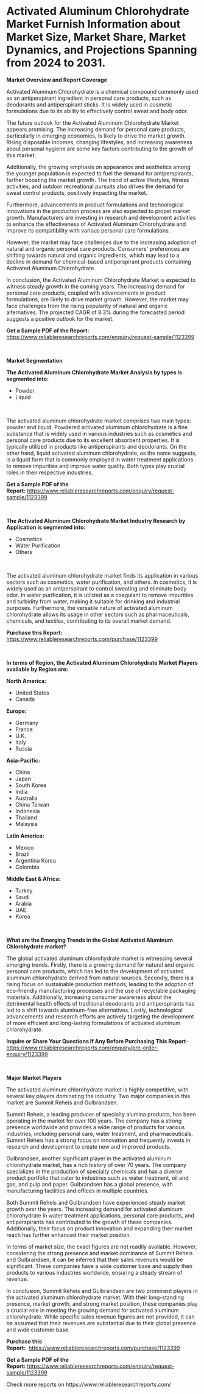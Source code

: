<p><h1>Activated Aluminum Chlorohydrate Market Furnish Information about Market Size, Market Share, Market Dynamics, and Projections Spanning from 2024 to 2031.</h1></p><p><strong>Market Overview and Report Coverage</strong></p>
<p><p>Activated Aluminum Chlorohydrate is a chemical compound commonly used as an antiperspirant ingredient in personal care products, such as deodorants and antiperspirant sticks. It is widely used in cosmetic formulations due to its ability to effectively control sweat and body odor.</p><p>The future outlook for the Activated Aluminum Chlorohydrate Market appears promising. The increasing demand for personal care products, particularly in emerging economies, is likely to drive the market growth. Rising disposable incomes, changing lifestyles, and increasing awareness about personal hygiene are some key factors contributing to the growth of this market.</p><p>Additionally, the growing emphasis on appearance and aesthetics among the younger population is expected to fuel the demand for antiperspirants, further boosting the market growth. The trend of active lifestyles, fitness activities, and outdoor recreational pursuits also drives the demand for sweat control products, positively impacting the market.</p><p>Furthermore, advancements in product formulations and technological innovations in the production process are also expected to propel market growth. Manufacturers are investing in research and development activities to enhance the effectiveness of Activated Aluminum Chlorohydrate and improve its compatibility with various personal care formulations.</p><p>However, the market may face challenges due to the increasing adoption of natural and organic personal care products. Consumers' preferences are shifting towards natural and organic ingredients, which may lead to a decline in demand for chemical-based antiperspirant products containing Activated Aluminum Chlorohydrate.</p><p>In conclusion, the Activated Aluminum Chlorohydrate Market is expected to witness steady growth in the coming years. The increasing demand for personal care products, coupled with advancements in product formulations, are likely to drive market growth. However, the market may face challenges from the rising popularity of natural and organic alternatives. The projected CAGR of 8.3% during the forecasted period suggests a positive outlook for the market.</p></p>
<p><strong>Get a Sample PDF of the Report:</strong> <a href="https://www.reliableresearchreports.com/enquiry/request-sample/1123399">https://www.reliableresearchreports.com/enquiry/request-sample/1123399</a></p>
<p>&nbsp;</p>
<p><strong>Market Segmentation</strong></p>
<p><strong>The Activated Aluminum Chlorohydrate Market Analysis by types is segmented into:</strong></p>
<p><ul><li>Powder</li><li>Liquid</li></ul></p>
<p>&nbsp;</p>
<p><p>The activated aluminum chlorohydrate market comprises two main types: powder and liquid. Powdered activated aluminum chlorohydrate is a fine substance that is widely used in various industries such as cosmetics and personal care products due to its excellent absorbent properties. It is typically utilized in products like antiperspirants and deodorants. On the other hand, liquid activated aluminum chlorohydrate, as the name suggests, is a liquid form that is commonly employed in water treatment applications to remove impurities and improve water quality. Both types play crucial roles in their respective industries.</p></p>
<p><strong>Get a Sample PDF of the Report:</strong>&nbsp;<a href="https://www.reliableresearchreports.com/enquiry/request-sample/1123399">https://www.reliableresearchreports.com/enquiry/request-sample/1123399</a></p>
<p>&nbsp;</p>
<p><strong>The Activated Aluminum Chlorohydrate Market Industry Research by Application is segmented into:</strong></p>
<p><ul><li>Cosmetics</li><li>Water Purification</li><li>Others</li></ul></p>
<p>&nbsp;</p>
<p><p>The activated aluminum chlorohydrate market finds its application in various sectors such as cosmetics, water purification, and others. In cosmetics, it is widely used as an antiperspirant to control sweating and eliminate body odor. In water purification, it is utilized as a coagulant to remove impurities and turbidity from water, making it suitable for drinking and industrial purposes. Furthermore, the versatile nature of activated aluminum chlorohydrate allows its usage in other sectors such as pharmaceuticals, chemicals, and textiles, contributing to its overall market demand.</p></p>
<p><strong>Purchase this Report:</strong>&nbsp; <a href="https://www.reliableresearchreports.com/purchase/1123399">https://www.reliableresearchreports.com/purchase/1123399</a></p>
<p>&nbsp;</p>
<p><strong>In terms of Region, the Activated Aluminum Chlorohydrate Market Players available by Region are:</strong></p>
<p>
    <p> <strong> North America: </strong>
        <ul>
            <li>United States</li>
            <li>Canada</li>
        </ul>
        </p> 
    <p> <strong> Europe: </strong>
        <ul>
            <li>Germany</li>
            <li>France</li>
            <li>U.K.</li>
            <li>Italy</li>
            <li>Russia</li>
        </ul>
        </p> 
    <p> <strong> Asia-Pacific: </strong>
        <ul>
            <li>China</li>
            <li>Japan</li>
            <li>South Korea</li>
            <li>India</li>
            <li>Australia</li>
            <li>China Taiwan</li>
            <li>Indonesia</li>
            <li>Thailand</li>
            <li>Malaysia</li>
        </ul>
        </p> 
    <p> <strong> Latin America: </strong>
        <ul>
            <li>Mexico</li>
            <li>Brazil</li>
            <li>Argentina Korea</li>
            <li>Colombia</li>
        </ul>
        </p> 
    <p> <strong> Middle East & Africa: </strong>
        <ul>
            <li>Turkey</li>
            <li>Saudi</li>
            <li>Arabia</li>
            <li>UAE</li>
            <li>Korea</li>
        </ul>
    </p>
    </p>
<p>&nbsp;</p>
<p><strong>What are the Emerging Trends in the Global Activated Aluminum Chlorohydrate market?</strong></p>
<p><p>The global activated aluminum chlorohydrate market is witnessing several emerging trends. Firstly, there is a growing demand for natural and organic personal care products, which has led to the development of activated aluminum chlorohydrate derived from natural sources. Secondly, there is a rising focus on sustainable production methods, leading to the adoption of eco-friendly manufacturing processes and the use of recyclable packaging materials. Additionally, increasing consumer awareness about the detrimental health effects of traditional deodorants and antiperspirants has led to a shift towards aluminum-free alternatives. Lastly, technological advancements and research efforts are actively targeting the development of more efficient and long-lasting formulations of activated aluminum chlorohydrate.</p></p>
<p><strong>Inquire or Share Your Questions If Any Before Purchasing This Report</strong>- <a href="https://www.reliableresearchreports.com/enquiry/pre-order-enquiry/1123399">https://www.reliableresearchreports.com/enquiry/pre-order-enquiry/1123399</a></p>
<p>&nbsp;</p>
<p><strong>Major Market Players</strong></p>
<p><p>The activated aluminum chlorohydrate market is highly competitive, with several key players dominating the industry. Two major companies in this market are Summit Reheis and Gulbrandsen.</p><p>Summit Reheis, a leading producer of specialty alumina products, has been operating in the market for over 100 years. The company has a strong presence worldwide and provides a wide range of products for various industries, including personal care, water treatment, and pharmaceuticals. Summit Reheis has a strong focus on innovation and frequently invests in research and development to create new and improved products.</p><p>Gulbrandsen, another significant player in the activated aluminum chlorohydrate market, has a rich history of over 70 years. The company specializes in the production of specialty chemicals and has a diverse product portfolio that cater to industries such as water treatment, oil and gas, and pulp and paper. Gulbrandsen has a global presence, with manufacturing facilities and offices in multiple countries.</p><p>Both Summit Reheis and Gulbrandsen have experienced steady market growth over the years. The increasing demand for activated aluminum chlorohydrate in water treatment applications, personal care products, and antiperspirants has contributed to the growth of these companies. Additionally, their focus on product innovation and expanding their market reach has further enhanced their market position.</p><p>In terms of market size, the exact figures are not readily available. However, considering the strong presence and market dominance of Summit Reheis and Gulbrandsen, it can be inferred that their sales revenues would be significant. These companies have a wide customer base and supply their products to various industries worldwide, ensuring a steady stream of revenue.</p><p>In conclusion, Summit Reheis and Gulbrandsen are two prominent players in the activated aluminum chlorohydrate market. With their long-standing presence, market growth, and strong market position, these companies play a crucial role in meeting the growing demand for activated aluminum chlorohydrate. While specific sales revenue figures are not provided, it can be assumed that their revenues are substantial due to their global presence and wide customer base.</p></p>
<p><strong>Purchase this Report:</strong>&nbsp;&nbsp;<a href="https://www.reliableresearchreports.com/purchase/1123399">https://www.reliableresearchreports.com/purchase/1123399</a></p>
<p></p>
<p><strong>Get a Sample PDF of the Report:</strong>&nbsp;<a href="https://www.reliableresearchreports.com/enquiry/request-sample/1123399">https://www.reliableresearchreports.com/enquiry/request-sample/1123399</a></p>
<p>Check more reports on https://www.reliableresearchreports.com/</p>